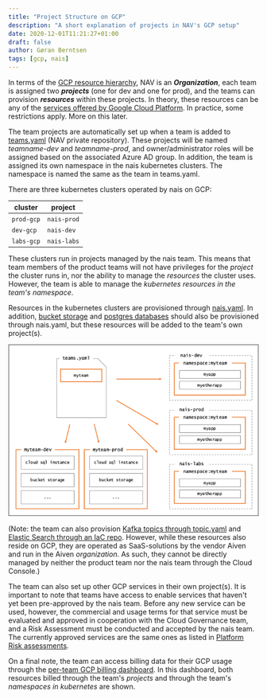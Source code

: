 ```yaml
---
title: "Project Structure on GCP"
description: "A short explanation of projects in NAV's GCP setup"
date: 2020-12-01T11:21:27+01:00
draft: false
author: Gøran Berntsen
tags: [gcp, nais]
---
```


In terms of the [GCP resource hierarchy](https://cloud.google.com/resource-manager/docs/cloud-platform-resource-hierarchy), NAV is an **_Organization_**, each team is assigned two **_projects_** (one for dev and one for prod), and the teams can provision **_resources_** within these projects. In theory, these resources can be any of the [services offered by Google Cloud Platform](https://cloud.google.com/docs/overview/cloud-platform-services). In practice, some restrictions apply. More on this later.

The team projects are automatically set up when a team is added to [teams.yaml](https://github.com/navikt/teams) (NAV private repository). These projects will be named *teamname-dev* and *teamname-prod*, and owner/administrator roles will be assigned based on the associated Azure AD group. In addition, the team is assigned its own namespace in the nais kubernetes clusters. The namespace is named the same as the team in teams.yaml. 

There are three kubernetes clusters operated by nais on GCP:

| cluster    | project     |
| ---------- | ----------- |
| `prod-gcp` | `nais-prod` |
| `dev-gcp`  | `nais-dev`  |
| `labs-gcp` | `nais-labs` |

These clusters run in projects managed by the nais team. This means that team members of the product teams will not have privileges for the *project* the cluster runs in, nor the ability to manage the *resources* the cluster uses. However, the team is able to manage the *kubernetes resources in the team's namespace*.  

Resources in the kubernetes clusters are provisioned through [nais.yaml](https://doc.nais.io/nais-application/nais.yaml/reference/). In addition, [bucket storage](https://doc.nais.io/persistence/buckets/) and [postgres databases](https://doc.nais.io/persistence/postgres/) should also be provisioned through nais.yaml, but these resources will be added to the team's own project(s). 

![teams.yaml automatically provision team projects and namespaces](./images/team_projects.png)

(Note: the team can also provision [Kafka topics through topic.yaml](https://doc.nais.io/addons/kafka/) and [Elastic Search through an IaC repo](https://doc.nais.io/persistence/elastic-search/). However, while these resources also reside on GCP, they are operated as SaaS-solutions by the vendor Aiven and run in the Aiven *organization*. As such, they cannot be directly managed by neither the product team nor the nais team through the Cloud Console.)

The team can also set up other GCP services in their own project(s). It is important to note that teams have access to enable services that haven't yet been pre-approved by the nais team. Before any new service can be used, however, the commercial and usage terms for that service must be evaluated and approved in cooperation with the Cloud Governance team, and a Risk Assessment must be conducted and accepted by the nais team. The currently approved services are the same ones as listed in [Platform Risk assessments](https://doc.nais.io/legal/nais-ros/).

On a final note, the team can access billing data for their GCP usage through the [per-team GCP billing dashboard](https://datastudio.google.com/u/1/reporting/417b0a1d-b307-4a6d-a699-77a6ab239661/page/mJdmB). In this dashboard, both resources billed through the team's *projects* and through the team's *namespaces in kubernetes* are shown.
